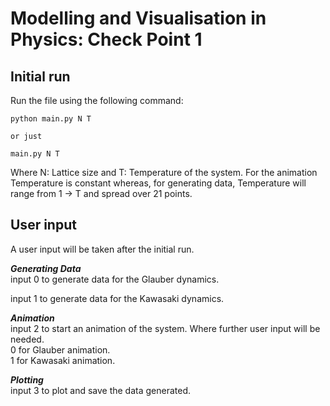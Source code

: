 # Modelling and Visualisation in Physics: Check Point 1


## Initial run
Run the file using the following command:
```
python main.py N T

or just

main.py N T
```
Where N: Lattice size and T: Temperature of the system. 
For the animation Temperature is constant whereas, for generating data, Temperature will range
from 1 -> T and spread over 21 points. 

## User input
A user input will be taken after the initial run.

___Generating Data___\
input 0 to generate data for the Glauber dynamics.

input 1 to generate data for the Kawasaki dynamics.

___Animation___\
input 2 to start an animation of the system. Where further user input will be needed. \
0 for Glauber animation.\
1 for Kawasaki animation.

___Plotting___\
input 3 to plot and save the data generated.






